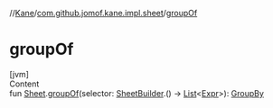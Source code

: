 //[Kane](../index.md)/[com.github.jomof.kane.impl.sheet](index.md)/[groupOf](group-of.md)



# groupOf  
[jvm]  
Content  
fun [Sheet](-sheet/index.md).[groupOf](group-of.md)(selector: [SheetBuilder](-sheet-builder/index.md).() -> [List](https://kotlinlang.org/api/latest/jvm/stdlib/kotlin.collections/-list/index.html)<[Expr](../com.github.jomof.kane/-expr/index.md)>): [GroupBy](-group-by/index.md)  



